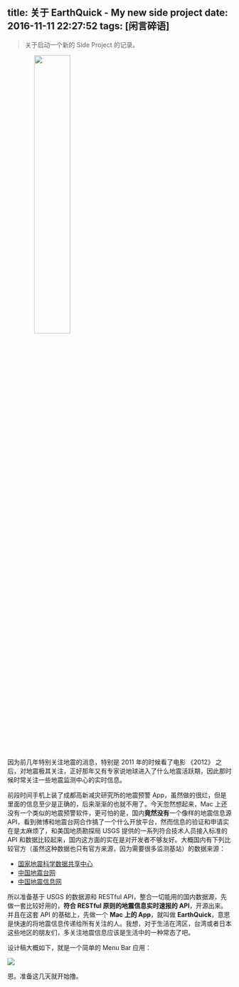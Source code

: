 title: 关于 EarthQuick - My new side project
date: 2016-11-11 22:27:52
tags: [闲言碎语]
---

> 关于启动一个新的 Side Project 的记录。

<img src="https://ooo.0o0.ooo/2016/11/11/5825d2917d68b.png" width = "40%" style = "text-align:center"/>

因为前几年特别关注地震的消息，特别是 2011 年的时候看了电影 《2012》 之后，对地震极其关注，正好那年又有专家说地球进入了什么地震活跃期，因此那时候时常关注一些地震监测中心的实时信息。

前段时间手机上装了成都高新减灾研究所的地震预警 App，虽然做的很烂，但是里面的信息至少是正确的，后来渐渐的也就不用了。今天忽然想起来，Mac 上还没有一个类似的地震预警软件，更可怕的是，国内**竟然没有**一个像样的地震信息源 API，看到微博和地震台网合作搞了一个什么开放平台，然而信息的验证和申请实在是太麻烦了，和美国地质勘探局 USGS 提供的一系列符合技术人员接入标准的 API 和数据比较起来，国内这方面的实在是对开发者不够友好。大概国内有下列比较官方（虽然这种数据也只有官方来源，因为需要很多监测基站）的数据来源：

- [国家地震科学数据共享中心](http://data.earthquake.cn/index.jsp)
- [中国地震台网](http://www.ceic.ac.cn/)
- [中国地震信息网](http://www.csi.ac.cn/publish/main/index.html)

所以准备基于 USGS 的数据源和 RESTful API，整合一切能用的国内数据源，先做一套比较好用的，**符合 RESTful 原则的地震信息实时速报的 API**，开源出来。并且在这套 API 的基础上，先做一个 **Mac 上的 App**，就叫做 **EarthQuick**，意思是快速的将地震信息传递给所有关注的人。我想，对于生活在湾区，台湾或者日本这些地区的朋友们，多关注地震信息应该是生活中的一种常态了吧。

设计稿大概如下，就是一个简单的 Menu Bar 应用：

![](https://ooo.0o0.ooo/2016/11/11/5825a308e9c20.png)

恩。准备这几天就开始撸。